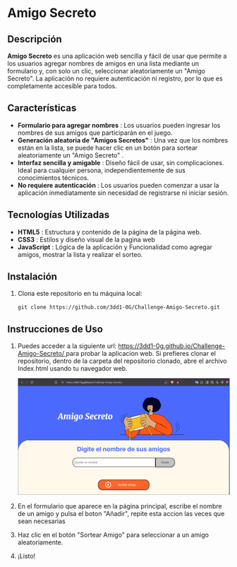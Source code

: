 # Amigo Secreto

## Descripción

**Amigo Secreto** es una aplicación web sencilla y fácil de usar que permite a los usuarios agregar nombres de amigos en una lista mediante un formulario y, con solo un clic, seleccionar aleatoriamente un "Amigo Secreto". La aplicación no requiere autenticación ni registro, por lo que es completamente accesible para todos.

## Características

* **Formulario para agregar nombres** : Los usuarios pueden ingresar los nombres de sus amigos que participarán en el juego.
* **Generación aleatoria de "Amigos Secretos"** : Una vez que los nombres están en la lista, se puede hacer clic en un botón para sortear aleatoriamente un "Amigo Secreto" .
* **Interfaz sencilla y amigable** : Diseño fácil de usar, sin complicaciones. Ideal para cualquier persona, independientemente de sus conocimientos técnicos.
* **No requiere autenticación** : Los usuarios pueden comenzar a usar la aplicación inmediatamente sin necesidad de registrarse ni iniciar sesión.

## Tecnologías Utilizadas

* **HTML5** : Estructura y contenido de la página de la página web.
* **CSS3** : Estilos y diseño visual de la pagina web
* **JavaScript** : Lógica de la aplicación y Funcionalidad como agregar amigos, mostrar la lista y realizar el sorteo.

## Instalación

1. Clona este repositorio en tu máquina local:

   ```
   git clone https://github.com/3dd1-0G/Challenge-Amigo-Secreto.git
   ```

## Instrucciones de Uso

1. Puedes acceder a la siguiente url: [https://3dd1-0g.github.io/Challenge-Amigo-Secreto/ ]()para probar la aplicacion web. Si prefieres clonar el repositorio, dentro de la carpeta del repositorio clonado, abre el archivo Index.html usando tu navegador web.

   ![1742354383500](image/README/1742354383500.png)
2. En el formulario que aparece en la página principal, escribe el nombre de un amigo y pulsa el boton "Añadir", repite esta accion las veces que sean necesarias
3. Haz clic en el botón "Sortear Amigo" para seleccionar a un amigo aleatoriamente.
4. ¡Listo!
